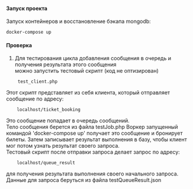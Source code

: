 #### Запуск проекта

Запуск контейнеров и восстановление бэкапа mongodb:   

    docker-compose up 
    
#### Проверка

1. Для тестирования цикла добавления сообщения в очередь и получения результата этого сообщения    
можно запустить тестовый скрипт (код не оптизирован)    
        
        test_client.php    

Этот скрипт представляет из себя клиента, который отправляет сообщение по адресу:

        localhost/ticket_booking    

Это сообщение попадает в очередь сообщений.            
Тело сообщения берется из файла testJob.php
Воркер запущенный командой 'docker-compose up' получает это сообщение и бронирует билеты.
Затем записывает результат выполнения в базу, чтобы клиент мог потом узнать результат своего запроса.        
Тестовый скрипт после отправки запроса делает запрос по адресу:    

        localhost/queue_result    

для получения результата выполнения своего начального запроса.    
Данные для запроса беруться из файла testQueueResult.json    
        





    
    

